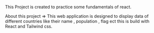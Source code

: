 This Project is created to practice some fundamentals of react.

About this project => This web application is designed to display data of different countries like their name , population , flag ect 
this is build with React and Tailwind css.